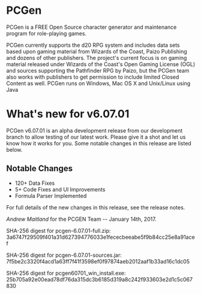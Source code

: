 # PCGen

PCGen is a FREE Open Source character generator and maintenance program for role-playing games.

PCGen currently supports the d20 RPG system and includes data sets based upon gaming material from Wizards of the Coast, Paizo Publishing and dozens of other publishers.
The project's current focus is on gaming material released under Wizards of the Coast's Open Gaming License (OGL) and sources supporting the Pathfinder RPG by Paizo, but the PCGen team also works with publishers to get permission to include limited Closed Content as well.
PCGen runs on Windows, Mac OS X and Unix/Linux using Java

# What's new for v6.07.01

PCGen v6.07.01 is 
an alpha development release from our development branch to allow testing of our latest work.
Please give it a shot and let us know how it works for you.
Some notable changes in this release are listed below.
		 
## Notable Changes

* 120+ Data Fixes
* 5+ Code Fixes and UI Improvements
* Formula Parser Implemented


For full details of the new changes in this release, see the release notes.

*Andrew Maitland* for the PCGEN Team -- January 14th, 2017.

SHA-256 digest for pcgen-6.07.01-full.zip:
3a6747f29509f401a31d627394776033e1fececbeeabe5f9b84cc25e8a91acef

SHA-256 digest for pcgen-6.07.01-sources.jar:
7f5be2c3320f4acd1a63ff7f41f3598ef0f97874aeb2012aaf1b33ad16c1dc05

SHA-256 digest for pcgen60701_win_install.exe:
25b705a92e00ead78df76da315dc3b6185d319a8c242f933603e2d1c5c067830

